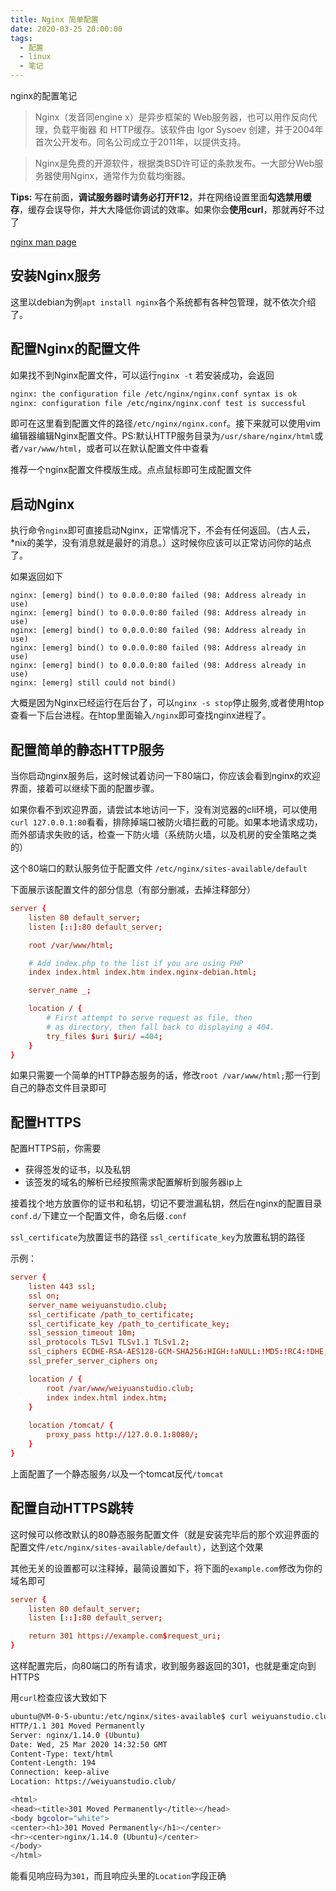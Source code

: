 ```yaml
---
title: Nginx 简单配置
date: 2020-03-25 20:00:00
tags:
  - 配置
  - linux
  - 笔记
---
```


nginx的配置笔记

<!--more-->

> Nginx（发音同engine x）是异步框架的 Web服务器，也可以用作反向代理，负载平衡器 和 HTTP缓存。该软件由 Igor Sysoev 创建，并于2004年首次公开发布。同名公司成立于2011年，以提供支持。

> Nginx是免费的开源软件，根据类BSD许可证的条款发布。一大部分Web服务器使用Nginx，通常作为负载均衡器。

**Tips:** 写在前面，**调试服务器时请务必打开F12**，并在网络设置里面**勾选禁用缓存**，缓存会误导你，并大大降低你调试的效率。如果你会**使用curl**，那就再好不过了

[nginx man page](https://linux.die.net/man/8/nginx)

## 安装Nginx服务

这里以debian为例`apt install nginx`各个系统都有各种包管理，就不依次介绍了。

## 配置Nginx的配置文件

如果找不到Nginx配置文件，可以运行`nginx -t`
若安装成功，会返回

```bash
nginx: the configuration file /etc/nginx/nginx.conf syntax is ok
nginx: configuration file /etc/nginx/nginx.conf test is successful
```

即可在这里看到配置文件的路径`/etc/nginx/nginx.conf`。接下来就可以使用vim编辑器编辑Nginx配置文件。PS:默认HTTP服务目录为`/usr/share/nginx/html`或者`/var/www/html`，或者可以在默认配置文件中查看

推荐一个nginx配置文件模版生成。点点鼠标即可生成配置文件

## 启动Nginx

执行命令`nginx`即可直接启动Nginx，正常情况下，不会有任何返回。（古人云，*nix的美学，没有消息就是最好的消息。）这时候你应该可以正常访问你的站点了。

如果返回如下

```
nginx: [emerg] bind() to 0.0.0.0:80 failed (98: Address already in use)
nginx: [emerg] bind() to 0.0.0.0:80 failed (98: Address already in use)
nginx: [emerg] bind() to 0.0.0.0:80 failed (98: Address already in use)
nginx: [emerg] bind() to 0.0.0.0:80 failed (98: Address already in use)
nginx: [emerg] bind() to 0.0.0.0:80 failed (98: Address already in use)
nginx: [emerg] still could not bind()
```

大概是因为Nginx已经运行在后台了，可以`nginx -s stop`停止服务,或者使用htop查看一下后台进程。在htop里面输入`/nginx`即可查找nginx进程了。

## 配置简单的静态HTTP服务

当你启动nginx服务后，这时候试着访问一下80端口，你应该会看到nginx的欢迎界面，接着可以继续下面的配置步骤。

如果你看不到欢迎界面，请尝试本地访问一下，没有浏览器的cli环境，可以使用`curl 127.0.0.1:80`看看，排除掉端口被防火墙拦截的可能。如果本地请求成功，而外部请求失败的话，检查一下防火墙（系统防火墙，以及机房的安全策略之类的）

这个80端口的默认服务位于配置文件 `/etc/nginx/sites-available/default`

下面展示该配置文件的部分信息（有部分删减，去掉注释部分）

```conf
server {
	listen 80 default_server;
	listen [::]:80 default_server;

	root /var/www/html;

	# Add index.php to the list if you are using PHP
	index index.html index.htm index.nginx-debian.html;

	server_name _;

	location / {
		# First attempt to serve request as file, then
		# as directory, then fall back to displaying a 404.
		try_files $uri $uri/ =404;
	}
}
```

如果只需要一个简单的HTTP静态服务的话，修改`root /var/www/html;`那一行到自己的静态文件目录即可

## 配置HTTPS

配置HTTPS前，你需要

- 获得签发的证书，以及私钥
- 该签发的域名的解析已经按照需求配置解析到服务器ip上

接着找个地方放置你的证书和私钥，切记不要泄漏私钥，然后在nginx的配置目录`conf.d/`下建立一个配置文件，命名后缀`.conf`

`ssl_certificate`为放置证书的路径
`ssl_certificate_key`为放置私钥的路径

示例：

```conf
server {
	listen 443 ssl;
	ssl on;
	server_name weiyuanstudio.club;
	ssl_certificate /path_to_certificate;
	ssl_certificate_key /path_to_certificate_key;
	ssl_session_timeout 10m;
	ssl_protocols TLSv1 TLSv1.1 TLSv1.2;
	ssl_ciphers ECDHE-RSA-AES128-GCM-SHA256:HIGH:!aNULL:!MD5:!RC4:!DHE;
	ssl_prefer_server_ciphers on;

	location / {
		root /var/www/weiyuanstudio.club;
		index index.html index.htm;
	}
	
	location /tomcat/ {
		proxy_pass http://127.0.0.1:8080/;
	}
}
```

上面配置了一个静态服务`/`以及一个tomcat反代`/tomcat`

## 配置自动HTTPS跳转

这时候可以修改默认的80静态服务配置文件（就是安装完毕后的那个欢迎界面的配置文件`/etc/nginx/sites-available/default`），达到这个效果

其他无关的设置都可以注释掉，最简设置如下，将下面的`example.com`修改为你的域名即可

```conf
server {
	listen 80 default_server;
	listen [::]:80 default_server;

	return 301 https://example.com$request_uri;
} 
```

这样配置完后，向80端口的所有请求，收到服务器返回的301，也就是重定向到HTTPS

用`curl`检查应该大致如下

```bash
ubuntu@VM-0-5-ubuntu:/etc/nginx/sites-available$ curl weiyuanstudio.club -i
HTTP/1.1 301 Moved Permanently
Server: nginx/1.14.0 (Ubuntu)
Date: Wed, 25 Mar 2020 14:32:50 GMT
Content-Type: text/html
Content-Length: 194
Connection: keep-alive
Location: https://weiyuanstudio.club/

<html>
<head><title>301 Moved Permanently</title></head>
<body bgcolor="white">
<center><h1>301 Moved Permanently</h1></center>
<hr><center>nginx/1.14.0 (Ubuntu)</center>
</body>
</html>
```

能看见响应码为`301`，而且响应头里的`Location`字段正确
